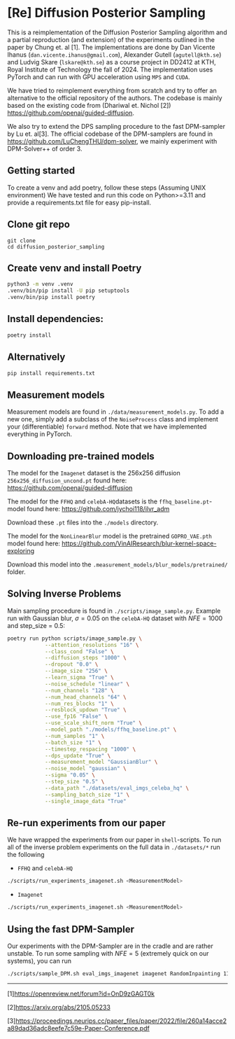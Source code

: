 # [Re] Diffusion Posterior Sampling

This is a reimplementation of the Diffusion Posterior Sampling algorithm and a partial reproduction (and extension) of the experiments outlined in the paper by Chung et. al [1]. The implementations are done by Dan Vicente Ihanus (`dan.vicente.ihanus@gmail.com`), Alexander Gutell (`agutell@kth.se`) and Ludvig Skare (`lskare@kth.se`) as a course project in DD2412 at KTH, Royal Institute of Technology the fall of 2024. The implementation uses PyTorch and can run with GPU acceleration using `MPS` and `CUDA`.

We have tried to reimplement everything from scratch and try to offer an alternative to the official repository of the authors. The codebase is mainly based on the existing code from (Dhariwal et. Nichol [2]) https://github.com/openai/guided-diffusion. 

We also try to extend the DPS sampling procedure to the fast DPM-sampler by Lu et. al[3]. The official codebase of the DPM-samplers are found in https://github.com/LuChengTHU/dpm-solver, we mainly experiment with DPM-Solver++ of order 3.


## Getting started
To create a venv and add poetry, follow these steps (Assuming UNIX environment)
We have tested and run this code on Python>=3.11 and provide a requirements.txt file for easy pip-install.


## Clone git repo
```
git clone 
cd diffusion_posterior_sampling
```

## Create venv and install Poetry

```bash
python3 -m venv .venv
.venv/bin/pip install -U pip setuptools
.venv/bin/pip install poetry
```

## Install dependencies:

```bash
poetry install 
```

## Alternatively
```bash
pip install requirements.txt
```

## Measurement models
Measurement models are found in `./data/measurement_models.py`. To add a new one, simply add a subclass of the `NoiseProcess` class and implement your (differentiable) `forward` method. Note that we have implemented everything in PyTorch.


## Downloading pre-trained models
The model for the `Imagenet` dataset is the 256x256 diffusion `256x256_diffusion_uncond.pt` found here:
https://github.com/openai/guided-diffusion

The model for the `FFHQ` and `celebA-HQ`datasets is the `ffhq_baseline.pt`-model found here:
https://github.com/jychoi118/ilvr_adm

Download these `.pt` files into the `./models` directory.

The model for the `NonLinearBlur` model is the pretrained `GOPRO_VAE.pth` model found here: 
https://github.com/VinAIResearch/blur-kernel-space-exploring

Download this model into the `.measurement_models/blur_models/pretrained/` folder.

## Solving Inverse Problems
Main sampling procedure is found in `./scripts/image_sample.py`. Example run with Gaussian blur, $\sigma =0.05$ on the `celebA-HQ` dataset with $NFE=1000$ and step_size = 0.5:

```bash
poetry run python scripts/image_sample.py \
            --attention_resolutions "16" \
            --class_cond "False" \
            --diffusion_steps "1000" \
            --dropout "0.0" \
            --image_size "256" \
            --learn_sigma "True" \
            --noise_schedule "linear" \
            --num_channels "128" \
            --num_head_channels "64" \
            --num_res_blocks "1" \
            --resblock_updown "True" \
            --use_fp16 "False" \
            --use_scale_shift_norm "True" \
            --model_path "./models/ffhq_baseline.pt" \
            --num_samples "1" \
            --batch_size "1" \
            --timestep_respacing "1000" \
            --dps_update "True" \
            --measurement_model "GaussianBlur" \
            --noise_model "gaussian" \
            --sigma "0.05" \
            --step_size "0.5" \
            --data_path "./datasets/eval_imgs_celeba_hq" \
            --sampling_batch_size "1" \
            --single_image_data "True" 
```

## Re-run experiments from our paper
We have wrapped the experiments from our paper in `shell`-scripts. To run all of the inverse problem experiments on the full data in `./datasets/*` run the following

- $\texttt{FFHQ}$ and $\texttt{celebA-HQ}$

```bash
./scripts/run_experiments_imagenet.sh <MeasurementModel>
```

- $\texttt{Imagenet}$ 
```bash
./scripts/run_experiments_imagenet.sh <MeasurementModel>
```

## Using the fast DPM-Sampler
Our experiments with the DPM-Sampler are in the cradle and are rather unstable. To run some sampling with $NFE=5$ (extremely quick on our systems), you can run

```bash
./scripts/sample_DPM.sh eval_imgs_imagenet imagenet RandomInpainting 115. 0.92
```

------
[1]https://openreview.net/forum?id=OnD9zGAGT0k

[2]https://arxiv.org/abs/2105.05233

[3]https://proceedings.neurips.cc/paper_files/paper/2022/file/260a14acce2a89dad36adc8eefe7c59e-Paper-Conference.pdf